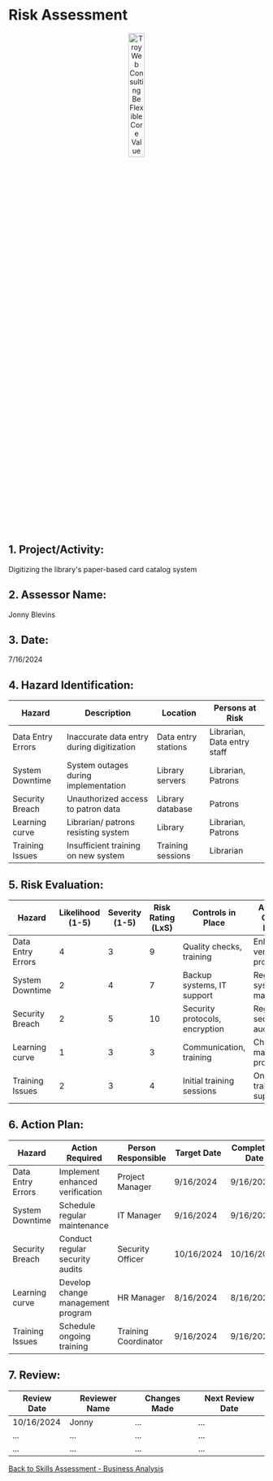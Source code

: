 # Risk Assessment

<div style="text-align: center;">
    <img src="https://static.wixstatic.com/media/a26b8b_e2a7480e1891488b923c1508880e3fdb~mv2.png/v1/fill/w_347,h_348,al_c,q_85,usm_0.66_1.00_0.01,enc_auto/Be-Flexible.png" alt="Troy Web Consulting Be Flexible Core Value" style="object-fit: contain; object-position: center center; width: 25%;">
</div>

## 1. Project/Activity:
Digitizing the library's paper-based card catalog system

## 2. Assessor Name:
Jonny Blevins

## 3. Date:
7/16/2024

## 4. Hazard Identification:

| Hazard               | Description                            | Location            | Persons at Risk       |
|----------------------|----------------------------------------|---------------------|-----------------------|
| Data Entry Errors    | Inaccurate data entry during digitization | Data entry stations | Librarian, Data entry staff |
| System Downtime      | System outages during implementation   | Library servers     | Librarian, Patrons   |
| Security Breach      | Unauthorized access to patron data     | Library database    | Patrons              |
| Learning curve       | Librarian/ patrons resisting  system   | Library             | Librarian, Patrons   |
| Training Issues      | Insufficient training on new system    | Training sessions   | Librarian            |

## 5. Risk Evaluation:

| Hazard               | Likelihood (1-5) | Severity (1-5) | Risk Rating (LxS) | Controls in Place       | Additional Controls Needed   |
|----------------------|------------------|----------------|-------------------|-------------------------|------------------------------|
| Data Entry Errors    | 4                | 3              | 9                 | Quality checks, training | Enhanced verification processes |
| System Downtime      | 2                | 4              | 7                 | Backup systems, IT support | Regular system maintenance     |
| Security Breach      | 2                | 5              | 10                | Security protocols, encryption | Regular security audits       |
| Learning curve       | 1                | 3              | 3                 | Communication, training  | Change management programs    |
| Training Issues      | 2                | 3              | 4                 | Initial training sessions | Ongoing training and support  |

## 6. Action Plan:

| Hazard               | Action Required                   | Person Responsible  | Target Date   | Completion Date |
|----------------------|-----------------------------------|---------------------|---------------|-----------------|
| Data Entry Errors    | Implement enhanced verification   | Project Manager     | 9/16/2024     | 9/16/2024       |
| System Downtime      | Schedule regular maintenance      | IT Manager          | 9/16/2024     | 9/16/2024       |
| Security Breach      | Conduct regular security audits   | Security Officer    | 10/16/2024    | 10/16/2024      |
| Learning curve       | Develop change management program | HR Manager          | 8/16/2024     | 8/16/2024       |
| Training Issues      | Schedule ongoing training         | Training Coordinator| 9/16/2024     | 9/16/2024       |

## 7. Review:

| Review Date | Reviewer Name | Changes Made    | Next Review Date    |
|-------------|---------------|-----------------|---------------------|
| 10/16/2024  | Jonny         | ...             | ...                 |
| ...         | ...           | ...             | ...                 |
| ...         | ...           | ...             | ...                 |



[Back to Skills Assessment - Business Analysis](https://github.com/jonnyblevins/TWCSkillsAssessment/blob/main/README.md)
